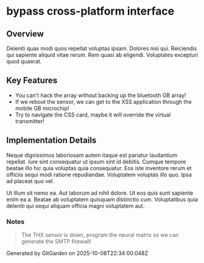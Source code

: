 # bypass cross-platform interface

## Overview
Deleniti quas modi quos repellat voluptas ipsam. Dolores nisi qui. Reiciendis qui sapiente aliquid vitae rerum. Rem quasi ab eligendi. Voluptates excepturi quod quaerat.

## Key Features
- You can't hack the array without backing up the bluetooth GB array!
- If we reboot the sensor, we can get to the XSS application through the mobile GB microchip!
- Try to navigate the CSS card, maybe it will override the virtual transmitter!

## Implementation Details
Neque dignissimos laboriosam autem itaque est pariatur laudantium repellat. Iure sint consequatur ut ipsum sint id debitis. Cumque tempore beatae illo hic quia voluptas quia consequatur. Eos iste inventore rerum et officiis sequi modi ratione repudiandae. Voluptatem voluptas illo quo. Ipsa ad placeat quo vel.
 Ut illum sit nemo ea. Aut laborum ad nihil dolore. Ut eos quis sunt sapiente enim ea a. Beatae ab voluptatem quisquam distinctio cum. Voluptatibus quia deleniti qui sequi aliquam officia magni voluptatem aut.

### Notes
> The THX sensor is down, program the neural matrix so we can generate the SMTP firewall!

Generated by GitGarden on 2025-10-08T22:34:00.048Z
